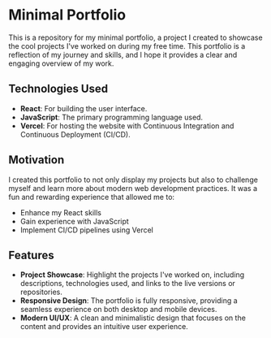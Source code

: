 # Minimal Portfolio

This is a repository for my minimal portfolio, a project I created to showcase the cool projects I've worked on during my free time. This portfolio is a reflection of my journey and skills, and I hope it provides a clear and engaging overview of my work.

## Technologies Used

- **React**: For building the user interface.
- **JavaScript**: The primary programming language used.
- **Vercel**: For hosting the website with Continuous Integration and Continuous Deployment (CI/CD).

## Motivation

I created this portfolio to not only display my projects but also to challenge myself and learn more about modern web development practices. It was a fun and rewarding experience that allowed me to:

- Enhance my React skills
- Gain experience with JavaScript
- Implement CI/CD pipelines using Vercel

## Features

- **Project Showcase**: Highlight the projects I've worked on, including descriptions, technologies used, and links to the live versions or repositories.
- **Responsive Design**: The portfolio is fully responsive, providing a seamless experience on both desktop and mobile devices.
- **Modern UI/UX**: A clean and minimalistic design that focuses on the content and provides an intuitive user experience.
